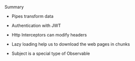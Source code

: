 Summary 

- Pipes transform data

- Authentication with JWT

- Http Interceptors can modify headers

- Lazy loading help us to download the 
web pages in chunks

- Subject is a special type of Observable
